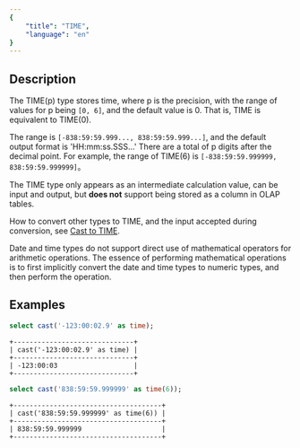 ```yaml
---
{
    "title": "TIME",
    "language": "en"
}
---
```


## Description

The TIME(p) type stores time, where p is the precision, with the range of values for p being `[0, 6]`, and the default value is 0. That is, TIME is equivalent to TIME(0).

The range is `[-838:59:59.999..., 838:59:59.999...]`, and the default output format is 'HH:mm:ss.SSS...' There are a total of p digits after the decimal point. For example, the range of TIME(6) is `[-838:59:59.999999, 838:59:59.999999]`。

The TIME type only appears as an intermediate calculation value, can be input and output, but **does not** support being stored as a column in OLAP tables.

How to convert other types to TIME, and the input accepted during conversion, see [Cast to TIME](../conversion/time-conversion.md).

Date and time types do not support direct use of mathematical operators for arithmetic operations. The essence of performing mathematical operations is to first implicitly convert the date and time types to numeric types, and then perform the operation.

## Examples

```sql
select cast('-123:00:02.9' as time);
```

```text
+------------------------------+
| cast('-123:00:02.9' as time) |
+------------------------------+
| -123:00:03                   |
+------------------------------+
```

```sql
select cast('838:59:59.999999' as time(6));
```

```text
+-------------------------------------+
| cast('838:59:59.999999' as time(6)) |
+-------------------------------------+
| 838:59:59.999999                    |
+-------------------------------------+
```
